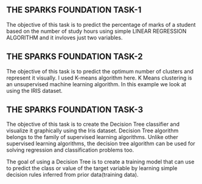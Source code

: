 ## THE SPARKS FOUNDATION TASK-1

The objective of this task is to predict the percentage of marks of a student based on the number of study hours using simple LINEAR REGRESSION ALGORITHM and it invloves just two variables.


## THE SPARKS FOUNDATION TASK-2

The objective of this task is to predict the optimum number of clusters and represent it visually. I used K-means algorithm here. K Means clustering is an unsupervised machine learning algorithm. In this example we look at using the IRIS dataset.


## THE SPARKS FOUNDATION TASK-3

The objective of this task is to create the Decision Tree classifier and visualize it graphically using the Iris dataset. 
Decision Tree algorithm belongs to the family of supervised learning algorithms. Unlike other supervised learning algorithms, the decision tree algorithm can be used for solving regression and classification problems too.

The goal of using a Decision Tree is to create a training model that can use to predict the class or value of the target variable by learning simple decision rules inferred from prior data(training data).





